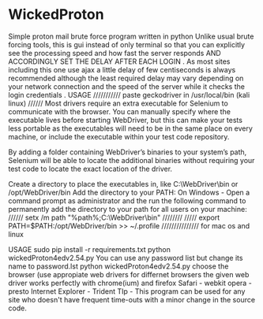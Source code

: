 # WickedProton
Simple proton mail brute force program written in python 
Unlike usual brute forcing tools, this is gui instead of only terminal so that you can explicitly see
 the processing speed and how fast the server responds AND ACCORDINGLY SET THE DELAY AFTER EACH LOGIN . As most sites including this one use ajax a little delay of 
 few centiseconds is always recommended although the least required delay may vary depending on your network connection and the speed of the server while it checks the login credentials .
  USAGE
 /////////// paste geckodriver in /usr/local/bin (kali linux) //////
  Most drivers require an extra executable for Selenium to communicate with the browser. You can manually specify where the executable lives before starting WebDriver, but this can make your tests less portable as the executables will need to be in the same place on every machine, or include the executable within your test code repository.

By adding a folder containing WebDriver’s binaries to your system’s path, Selenium will be able to locate the additional binaries without requiring your test code to locate the exact location of the driver.

Create a directory to place the executables in, like C:\WebDriver\bin or /opt/WebDriver/bin
Add the directory to your PATH:
On Windows - Open a command prompt as administrator and the run the following command to permanently add the directory to your path for all users on your machine:
 //////		setx /m path "%path%;C:\WebDriver\bin\" ////////
/////   export PATH=$PATH:/opt/WebDriver/bin >> ~/.profile    /////////////// for mac os and linux
 

USAGE
sudo pip install -r requirements.txt
python wickedProton4edv2.54.py
You can use any password list but change its name to password.lst
python wickedProton4edv2.54.py
   choose the browser (use appropiate web drivers for differnet browsers the given web driver works perfectly with chrome(ium) and firefox
   Safari - webkit
   opera - presto
   Internet Explorer - Trident
TIp - This program can be used for any site who doesn't have frequent time-outs with a minor change in the source code.

